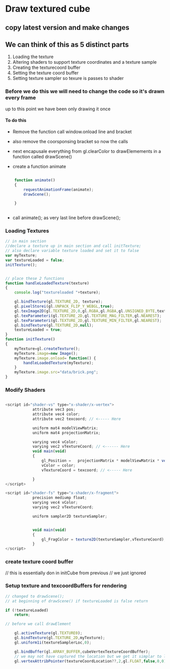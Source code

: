 # Draw textured cube  

## copy latest version and make changes



## We can think of this as 5 distinct parts 

1. Loading the texture
1. Altering shaders to support texture coordinates and a texture sample
1. Creating the texturecoord buffer
1. Setting the texture coord buffer
1. Setting texture sampler so texure is passes to shader


### Before we do this we will need to change the code so it's drawn every frame    
up to this point we have been only drawing it once

#### To do this

- Remove the function call window.onload line and bracket
- also remove the coorsponsing bracket so now the calls 
- next encapusale everything from gl.clearColor to drawElemements in a function called drawScene()

- create a function animate

```javascript

	function animate()
	{
		requestAnimationFrame(animate);
		drawScene();

	}
 
```
-  call animate(); as very last line before drawScene();


### Loading Textures 

```javascript 
// in main section 
//declare a texture up in main section and call initTexture;
// also declare variable texture loaded and set it to false
var myTexture;
var textureLoaded = false;
initTexture();


// place these 2 functions 
function handleLoadedTexture(texture)
{
	console.log("textureloaded "+texture);

	gl.bindTexture(gl.TEXTURE_2D, texture);
	gl.pixelStorei(gl.UNPACK_FLIP_Y_WEBGL,true);
	gl.texImage2D(gl.TEXTURE_2D,0,gl.RGBA,gl.RGBA,gl.UNSIGNED_BYTE,texture.image);
	gl.texParameteri(gl.TEXTURE_2D,gl.TEXTURE_MAG_FILTER,gl.NEAREST);
	gl.texParameteri(gl.TEXTURE_2D,gl.TEXTURE_MIN_FILTER,gl.NEAREST);
	gl.bindTexture(gl.TEXTURE_2D,null);
	textureLoaded = true;
}
function initTexture()
{
	myTexture=gl.createTexture();
	myTexture.image=new Image();
	myTexture.image.onload= function() {
		handleLoadedTexture(myTexture);
	}
	myTexture.image.src="data/brick.png";
}

```

### Modify Shaders 

```javascript 

<script id="shader-vs" type="x-shader/x-vertex">
			attribute vec3 pos; 
			attribute vec4 color; 
			attribute vec2 texcoord; // <----- Here

			uniform mat4 modelViewMatrix;
			uniform mat4 projectionMatrix;

			varying vec4 vColor;
			varying vec2 vTextureCoord; // <------ Here 
			void main(void) 
			{
				gl_Position =   projectionMatrix * modelViewMatrix * vec4(pos,1.0);
				vColor = color;
				vTextureCoord = texcoord; // <----- Here

			}
</script>

<script id="shader-fs" type="x-shader/x-fragment">
			precision mediump float;
			varying vec4 vColor;
			varying vec2 vTextureCoord;

			uniform sampler2D textureSampler;


			void main(void) 
			{
				gl_FragColor = texture2D(textureSampler,vTextureCoord); <--- here
			}
</script>

``` 

### create texture coord buffer 
// this is essentially don in initCube from previous 
// we just ignored 


### Setup texture and texcoordBuffers for rendering

```javascript
// changed to drawScene();
// at beginning of drawScene() if textureLoaded is false return 

if (!textureLoaded)
	return;

// before we call drawElement

	gl.activeTexture(gl.TEXTURE0);
	gl.bindTexture(gl.TEXTURE_2D,myTexture);
	gl.uniform1i(textureSamplerLoc,0);

	gl.bindBuffer(gl.ARRAY_BUFFER,cubeVertexTextureCoordBuffer);
	// we may not have captured the location but we get it simplar to locatio of other attributes	
	gl.vertexAttribPointer(textureCoordLocation??,2,gl.FLOAT,false,0,0);

```
    

 
			
				
				 
 


			
		  	




